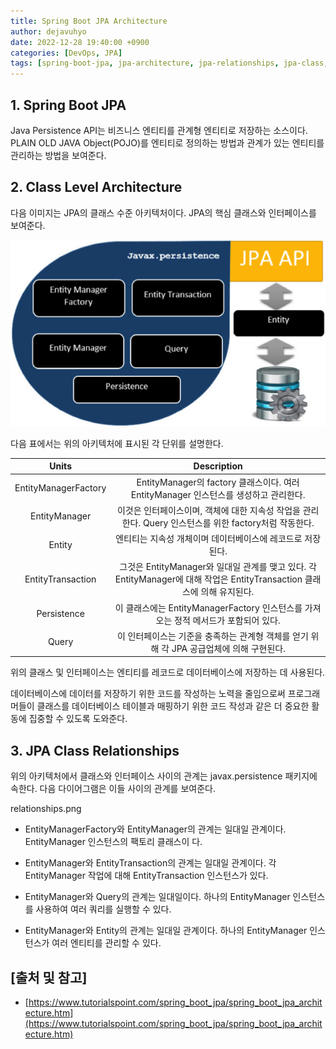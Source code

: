 ```yaml
---
title: Spring Boot JPA Architecture
author: dejavuhyo
date: 2022-12-28 19:40:00 +0900
categories: [DevOps, JPA]
tags: [spring-boot-jpa, jpa-architecture, jpa-relationships, jpa-class, entitymanagerfactory, entitymanager, entity, entitytransaction, persistence, query]
---
```


## 1. Spring Boot JPA
Java Persistence API는 비즈니스 엔티티를 관계형 엔티티로 저장하는 소스이다. PLAIN OLD JAVA Object(POJO)를 엔티티로 정의하는 방법과 관계가 있는 엔티티를 관리하는 방법을 보여준다.

## 2. Class Level Architecture
다음 이미지는 JPA의 클래스 수준 아키텍처이다. JPA의 핵심 클래스와 인터페이스를 보여준다.

![architecture](/assets/img/2022-12-28-spring-boot-jpa-architecture/architecture.png)

다음 표에서는 위의 아키텍처에 표시된 각 단위를 설명한다.

| Units | Description |
|:-----:|:-----:|
| EntityManagerFactory | EntityManager의 factory 클래스이다. 여러 EntityManager 인스턴스를 생성하고 관리한다. |
| EntityManager | 이것은 인터페이스이며, 객체에 대한 지속성 작업을 관리한다. Query 인스턴스를 위한 factory처럼 작동한다. |
| Entity | 엔티티는 지속성 개체이며 데이터베이스에 레코드로 저장된다. |
| EntityTransaction | 그것은 EntityManager와 일대일 관계를 맺고 있다. 각 EntityManager에 대해 작업은 EntityTransaction 클래스에 의해 유지된다. |
| Persistence | 이 클래스에는 EntityManagerFactory 인스턴스를 가져오는 정적 메서드가 포함되어 있다. |
| Query | 이 인터페이스는 기준을 충족하는 관계형 객체를 얻기 위해 각 JPA 공급업체에 의해 구현된다. |

위의 클래스 및 인터페이스는 엔티티를 레코드로 데이터베이스에 저장하는 데 사용된다.

데이터베이스에 데이터를 저장하기 위한 코드를 작성하는 노력을 줄임으로써 프로그래머들이 클래스를 데이터베이스 테이블과 매핑하기 위한 코드 작성과 같은 더 중요한 활동에 집중할 수 있도록 도와준다.

## 3. JPA Class Relationships
위의 아키텍처에서 클래스와 인터페이스 사이의 관계는 javax.persistence 패키지에 속한다. 다음 다이어그램은 이들 사이의 관계를 보여준다.

relationships.png

* EntityManagerFactory와 EntityManager의 관계는 일대일 관계이다. EntityManager 인스턴스의 팩토리 클래스이
다.

* EntityManager와 EntityTransaction의 관계는 일대일 관계이다. 각 EntityManager 작업에 대해 EntityTransaction 인스턴스가 있다.

* EntityManager와 Query의 관계는 일대일이다. 하나의 EntityManager 인스턴스를 사용하여 여러 쿼리를 실행할 수 있다.

* EntityManager와 Entity의 관계는 일대일 관계이다. 하나의 EntityManager 인스턴스가 여러 엔티티를 관리할 수 있다.

## [출처 및 참고]
* [https://www.tutorialspoint.com/spring_boot_jpa/spring_boot_jpa_architecture.htm](https://www.tutorialspoint.com/spring_boot_jpa/spring_boot_jpa_architecture.htm)
